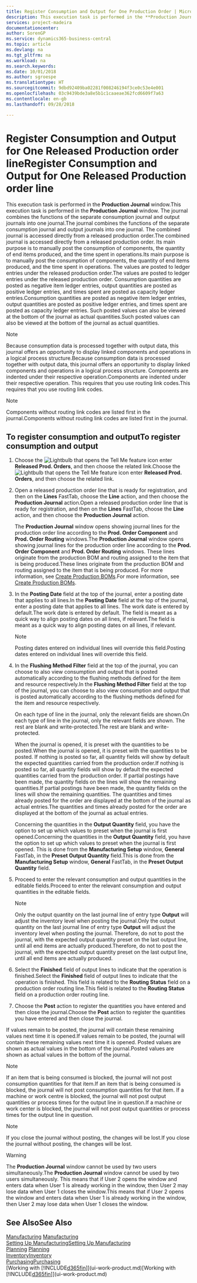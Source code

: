 ```yaml
---
title: Register Consumption and Output for One Production Order | Microsoft Docs
description: This execution task is performed in the **Production Journal** window. The journal combines the functions of the separate consumption journal and output journals into one journal. The combined journal is accessed directly from a released production order. Its main purpose is to manually post the consumption of components, the quantity of end items produced, and the time spent in operations.
services: project-madeira
documentationcenter: 
author: SorenGP
ms.service: dynamics365-business-central
ms.topic: article
ms.devlang: na
ms.tgt_pltfrm: na
ms.workload: na
ms.search.keywords: 
ms.date: 10/01/2018
ms.author: sgroespe
ms.translationtype: HT
ms.sourcegitcommit: 9dbd92409ba02281f008246194f3ce0c53e4e001
ms.openlocfilehash: 03c9439bde3a8e5b1c1caaeae362fcd6609f7a63
ms.contentlocale: en-gb
ms.lasthandoff: 09/28/2018

---
```

# <a name="register-consumption-and-output-for-one-released-production-order-line"></a><span data-ttu-id="14d0b-106">Register Consumption and Output for One Released Production order line</span><span class="sxs-lookup"><span data-stu-id="14d0b-106">Register Consumption and Output for One Released Production order line</span></span>
<span data-ttu-id="14d0b-107">This execution task is performed in the **Production Journal** window.</span><span class="sxs-lookup"><span data-stu-id="14d0b-107">This execution task is performed in the **Production Journal** window.</span></span> <span data-ttu-id="14d0b-108">The journal combines the functions of the separate consumption journal and output journals into one journal.</span><span class="sxs-lookup"><span data-stu-id="14d0b-108">The journal combines the functions of the separate consumption journal and output journals into one journal.</span></span> <span data-ttu-id="14d0b-109">The combined journal is accessed directly from a released production order.</span><span class="sxs-lookup"><span data-stu-id="14d0b-109">The combined journal is accessed directly from a released production order.</span></span> <span data-ttu-id="14d0b-110">Its main purpose is to manually post the consumption of components, the quantity of end items produced, and the time spent in operations.</span><span class="sxs-lookup"><span data-stu-id="14d0b-110">Its main purpose is to manually post the consumption of components, the quantity of end items produced, and the time spent in operations.</span></span> <span data-ttu-id="14d0b-111">The values are posted to ledger entries under the released production order.</span><span class="sxs-lookup"><span data-stu-id="14d0b-111">The values are posted to ledger entries under the released production order.</span></span> <span data-ttu-id="14d0b-112">Consumption quantities are posted as negative item ledger entries, output quantities are posted as positive ledger entries, and times spent are posted as capacity ledger entries.</span><span class="sxs-lookup"><span data-stu-id="14d0b-112">Consumption quantities are posted as negative item ledger entries, output quantities are posted as positive ledger entries, and times spent are posted as capacity ledger entries.</span></span> <span data-ttu-id="14d0b-113">Such posted values can also be viewed at the bottom of the journal as actual quantities.</span><span class="sxs-lookup"><span data-stu-id="14d0b-113">Such posted values can also be viewed at the bottom of the journal as actual quantities.</span></span>  

> [!NOTE]  
>  <span data-ttu-id="14d0b-114">Because consumption data is processed together with output data, this journal offers an opportunity to display linked components and operations in a logical process structure.</span><span class="sxs-lookup"><span data-stu-id="14d0b-114">Because consumption data is processed together with output data, this journal offers an opportunity to display linked components and operations in a logical process structure.</span></span> <span data-ttu-id="14d0b-115">Components are indented under their respective operation.</span><span class="sxs-lookup"><span data-stu-id="14d0b-115">Components are indented under their respective operation.</span></span> <span data-ttu-id="14d0b-116">This requires that you use routing link codes.</span><span class="sxs-lookup"><span data-stu-id="14d0b-116">This requires that you use routing link codes.</span></span>  

> [!NOTE]  
>  <span data-ttu-id="14d0b-117">Components without routing link codes are listed first in the journal.</span><span class="sxs-lookup"><span data-stu-id="14d0b-117">Components without routing link codes are listed first in the journal.</span></span>  

## <a name="to-register-consumption-and-output"></a><span data-ttu-id="14d0b-118">To register consumption and output</span><span class="sxs-lookup"><span data-stu-id="14d0b-118">To register consumption and output</span></span>  
1.  <span data-ttu-id="14d0b-119">Choose the ![Lightbulb that opens the Tell Me feature](media/ui-search/search_small.png "Tell me what you want to do") icon enter **Released Prod. Orders**, and then choose the related link.</span><span class="sxs-lookup"><span data-stu-id="14d0b-119">Choose the ![Lightbulb that opens the Tell Me feature](media/ui-search/search_small.png "Tell me what you want to do") icon enter **Released Prod. Orders**, and then choose the related link.</span></span>  
2.  <span data-ttu-id="14d0b-120">Open a released production order line that is ready for registration, and then on the **Lines** FastTab, choose the **Line** action, and then choose the **Production Journal** action.</span><span class="sxs-lookup"><span data-stu-id="14d0b-120">Open a released production order line that is ready for registration, and then on the **Lines** FastTab, choose the **Line** action, and then choose the **Production Journal** action.</span></span>  

    <span data-ttu-id="14d0b-121">The **Production Journal** window opens showing journal lines for the production order line according to the **Prod. Order Component** and **Prod. Order Routing** windows.</span><span class="sxs-lookup"><span data-stu-id="14d0b-121">The **Production Journal** window opens showing journal lines for the production order line according to the **Prod. Order Component** and **Prod. Order Routing** windows.</span></span> <span data-ttu-id="14d0b-122">These lines originate from the production BOM and routing assigned to the item that is being produced.</span><span class="sxs-lookup"><span data-stu-id="14d0b-122">These lines originate from the production BOM and routing assigned to the item that is being produced.</span></span> <span data-ttu-id="14d0b-123">For more information, see [Create Production BOMs](production-how-to-create-routings.md).</span><span class="sxs-lookup"><span data-stu-id="14d0b-123">For more information, see [Create Production BOMs](production-how-to-create-routings.md).</span></span>  

3.  <span data-ttu-id="14d0b-124">In the **Posting Date** field at the top of the journal, enter a posting date that applies to all lines.</span><span class="sxs-lookup"><span data-stu-id="14d0b-124">In the **Posting Date** field at the top of the journal, enter a posting date that applies to all lines.</span></span> <span data-ttu-id="14d0b-125">The work date is entered by default.</span><span class="sxs-lookup"><span data-stu-id="14d0b-125">The work date is entered by default.</span></span> <span data-ttu-id="14d0b-126">The field is meant as a quick way to align posting dates on all lines, if relevant.</span><span class="sxs-lookup"><span data-stu-id="14d0b-126">The field is meant as a quick way to align posting dates on all lines, if relevant.</span></span>  

    > [!NOTE]  
    >  <span data-ttu-id="14d0b-127">Posting dates entered on individual lines will override this field.</span><span class="sxs-lookup"><span data-stu-id="14d0b-127">Posting dates entered on individual lines will override this field.</span></span>  

4.  <span data-ttu-id="14d0b-128">In the **Flushing Method Filter** field at the top of the journal, you can choose to also view consumption and output that is posted automatically according to the flushing methods defined for the item and resource respectively.</span><span class="sxs-lookup"><span data-stu-id="14d0b-128">In the **Flushing Method Filter** field at the top of the journal, you can choose to also view consumption and output that is posted automatically according to the flushing methods defined for the item and resource respectively.</span></span>  

    <span data-ttu-id="14d0b-129">On each type of line in the journal, only the relevant fields are shown.</span><span class="sxs-lookup"><span data-stu-id="14d0b-129">On each type of line in the journal, only the relevant fields are shown.</span></span> <span data-ttu-id="14d0b-130">The rest are blank and write-protected.</span><span class="sxs-lookup"><span data-stu-id="14d0b-130">The rest are blank and write-protected.</span></span>  

    <span data-ttu-id="14d0b-131">When the journal is opened, it is preset with the quantities to be posted.</span><span class="sxs-lookup"><span data-stu-id="14d0b-131">When the journal is opened, it is preset with the quantities to be posted.</span></span> <span data-ttu-id="14d0b-132">If nothing is posted so far, all quantity fields will show by default the expected quantities carried from the production order.</span><span class="sxs-lookup"><span data-stu-id="14d0b-132">If nothing is posted so far, all quantity fields will show by default the expected quantities carried from the production order.</span></span> <span data-ttu-id="14d0b-133">If partial postings have been made, the quantity fields on the lines will show the remaining quantities.</span><span class="sxs-lookup"><span data-stu-id="14d0b-133">If partial postings have been made, the quantity fields on the lines will show the remaining quantities.</span></span> <span data-ttu-id="14d0b-134">The quantities and times already posted for the order are displayed at the bottom of the journal as actual entries.</span><span class="sxs-lookup"><span data-stu-id="14d0b-134">The quantities and times already posted for the order are displayed at the bottom of the journal as actual entries.</span></span>  

    <span data-ttu-id="14d0b-135">Concerning the quantities in the **Output Quantity** field, you have the option to set up which values to preset when the journal is first opened.</span><span class="sxs-lookup"><span data-stu-id="14d0b-135">Concerning the quantities in the **Output Quantity** field, you have the option to set up which values to preset when the journal is first opened.</span></span> <span data-ttu-id="14d0b-136">This is done from the **Manufacturing Setup** window, **General** FastTab, in the **Preset Output Quantity** field.</span><span class="sxs-lookup"><span data-stu-id="14d0b-136">This is done from the **Manufacturing Setup** window, **General** FastTab, in the **Preset Output Quantity** field.</span></span>

5.  <span data-ttu-id="14d0b-137">Proceed to enter the relevant consumption and output quantities in the editable fields.</span><span class="sxs-lookup"><span data-stu-id="14d0b-137">Proceed to enter the relevant consumption and output quantities in the editable fields.</span></span>  

    > [!NOTE]  
    >  <span data-ttu-id="14d0b-138">Only the output quantity on the last journal line of entry type **Output** will adjust the inventory level when posting the journal.</span><span class="sxs-lookup"><span data-stu-id="14d0b-138">Only the output quantity on the last journal line of entry type **Output** will adjust the inventory level when posting the journal.</span></span> <span data-ttu-id="14d0b-139">Therefore, do not to post the journal, with the expected output quantity preset on the last output line, until all end items are actually produced.</span><span class="sxs-lookup"><span data-stu-id="14d0b-139">Therefore, do not to post the journal, with the expected output quantity preset on the last output line, until all end items are actually produced.</span></span>  

6.  <span data-ttu-id="14d0b-140">Select the **Finished** field of output lines to indicate that the operation is finished.</span><span class="sxs-lookup"><span data-stu-id="14d0b-140">Select the **Finished** field of output lines to indicate that the operation is finished.</span></span> <span data-ttu-id="14d0b-141">This field is related to the **Routing Status** field on a production order routing line.</span><span class="sxs-lookup"><span data-stu-id="14d0b-141">This field is related to the **Routing Status** field on a production order routing line.</span></span>  
7.  <span data-ttu-id="14d0b-142">Choose the **Post** action to register the quantities you have entered and then close the journal.</span><span class="sxs-lookup"><span data-stu-id="14d0b-142">Choose the **Post** action to register the quantities you have entered and then close the journal.</span></span>  

<span data-ttu-id="14d0b-143">If values remain to be posted, the journal will contain these remaining values next time it is opened.</span><span class="sxs-lookup"><span data-stu-id="14d0b-143">If values remain to be posted, the journal will contain these remaining values next time it is opened.</span></span> <span data-ttu-id="14d0b-144">Posted values are shown as actual values in the bottom of the journal.</span><span class="sxs-lookup"><span data-stu-id="14d0b-144">Posted values are shown as actual values in the bottom of the journal.</span></span>  

> [!NOTE]  
>  <span data-ttu-id="14d0b-145"> If an item that is being consumed is blocked, the journal will not post consumption quantities for that item.</span><span class="sxs-lookup"><span data-stu-id="14d0b-145">If an item that is being consumed is blocked, the journal will not post consumption quantities for that item.</span></span> <span data-ttu-id="14d0b-146">If a machine or work centre is blocked, the journal will not post output quantities or process times for the output line in question.</span><span class="sxs-lookup"><span data-stu-id="14d0b-146">If a machine or work center is blocked, the journal will not post output quantities or process times for the output line in question.</span></span>  

> [!NOTE]  
>  <span data-ttu-id="14d0b-147">If you close the journal without posting, the changes will be lost.</span><span class="sxs-lookup"><span data-stu-id="14d0b-147">If you close the journal without posting, the changes will be lost.</span></span>  

> [!WARNING]  
>  <span data-ttu-id="14d0b-148">The **Production Journal** window cannot be used by two users simultaneously.</span><span class="sxs-lookup"><span data-stu-id="14d0b-148">The **Production Journal** window cannot be used by two users simultaneously.</span></span> <span data-ttu-id="14d0b-149">This means that if User 2 opens the window and enters data when User 1 is already working in the window, then User 2 may lose data when User 1 closes the window.</span><span class="sxs-lookup"><span data-stu-id="14d0b-149">This means that if User 2 opens the window and enters data when User 1 is already working in the window, then User 2 may lose data when User 1 closes the window.</span></span>  

## <a name="see-also"></a><span data-ttu-id="14d0b-150">See Also</span><span class="sxs-lookup"><span data-stu-id="14d0b-150">See Also</span></span>  
<span data-ttu-id="14d0b-151">[Manufacturing](production-manage-manufacturing.md)  </span><span class="sxs-lookup"><span data-stu-id="14d0b-151">[Manufacturing](production-manage-manufacturing.md)  </span></span>  
[<span data-ttu-id="14d0b-152">Setting Up Manufacturing</span><span class="sxs-lookup"><span data-stu-id="14d0b-152">Setting Up Manufacturing</span></span>](production-configure-production-processes.md)  
<span data-ttu-id="14d0b-153">[Planning](production-planning.md)    </span><span class="sxs-lookup"><span data-stu-id="14d0b-153">[Planning](production-planning.md)    </span></span>  
[<span data-ttu-id="14d0b-154">Inventory</span><span class="sxs-lookup"><span data-stu-id="14d0b-154">Inventory</span></span>](inventory-manage-inventory.md)  
[<span data-ttu-id="14d0b-155">Purchasing</span><span class="sxs-lookup"><span data-stu-id="14d0b-155">Purchasing</span></span>](purchasing-manage-purchasing.md)  
<span data-ttu-id="14d0b-156">[Working with [!INCLUDE[d365fin](includes/d365fin_md.md)]](ui-work-product.md)</span><span class="sxs-lookup"><span data-stu-id="14d0b-156">[Working with [!INCLUDE[d365fin](includes/d365fin_md.md)]](ui-work-product.md)</span></span>

